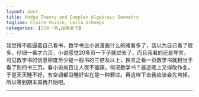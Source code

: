 ```yaml
---
layout: post
title: Hodge Theory and Complex Algebraic Geometry
tagline: Claire Voisin, Leila Schneps
categories: [日拱一卒,经典老书]
---
```


我觉得不能逼着自己看书，数学书比小说漫画什么的难看多了，我以为自己看了很多，仔细一看才六页，小说感觉20多页一下子就过去了，而且我看的还是导言，可见数学书的信息密度至少是一般书的三倍及以上，换言之看一页数学书就相当于看了别的书三页。看小说尚且让人夜不能寐，何况数学书？最近晚上又得改作业，于是天天睡不好，有空调都没睡好实在是一种罪过。再这样下去我应该会先垮掉，所以等到期末周再开始吧。

---

